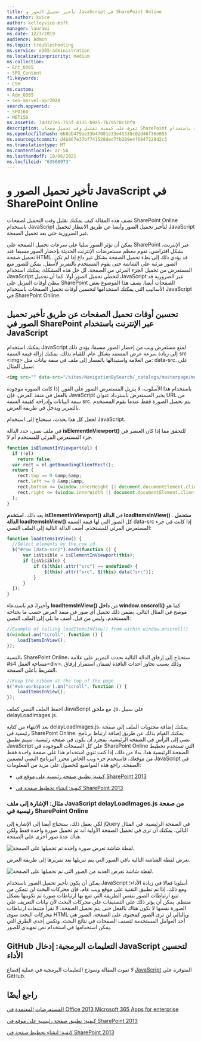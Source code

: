 ```yaml
---
title: تأخير تحميل الصور و JavaScript في SharePoint Online
ms.author: kvice
author: kelleyvice-msft
manager: laurawi
ms.date: 12/3/2019
audience: Admin
ms.topic: troubleshooting
ms.service: o365-administration
ms.localizationpriority: medium
ms.collection:
- Ent_O365
- SPO_Content
f1.keywords:
- CSH
ms.custom:
- Adm_O365
- seo-marvel-apr2020
search.appverid:
- SPO160
- MET150
ms.assetid: 74d327e5-755f-4135-b9a5-7b79578c1bf9
description: تعرف على كيفية تقليل وقت تحميل صفحات SharePoint عبر الإنترنت باستخدام JavaScript لتأخير تحميل الصور و JavaScript غير الضرورية.
ms.openlocfilehash: 6b8eb479ae33b47081e33e45338c02d46f36e055
ms.sourcegitcommit: d4b867e37bf741528ded7fb289e4f6847228d2c5
ms.translationtype: MT
ms.contentlocale: ar-SA
ms.lasthandoff: 10/06/2021
ms.locfileid: "63568973"
---
```

# <a name="delay-loading-images-and-javascript-in-sharepoint-online"></a>تأخير تحميل الصور و JavaScript في SharePoint Online

تصف هذه المقالة كيف يمكنك تقليل وقت التحميل لصفحات SharePoint Online باستخدام JavaScript لتأخير تحميل الصور وأيضا عن طريق الانتظار لتحميل JavaScript غير الضرورية حتى بعد تحميل الصفحة.
  
يمكن أن تؤثر الصور سلبا على سرعات تحميل الصفحة على SharePoint عبر الإنترنت. بشكل افتراضي، تقوم معظم مستعرضات الإنترنت الحديثة بإحضار الصور مسبقا عند تحميل صفحة HTML. قد يؤدي ذلك إلى بطء تحميل الصفحة بشكل غير داع إذا لم تكن الصور مرئية على الشاشة حتى يقوم المستخدم بالتمرير لأسفل. يمكن للصور منع المستعرض من تحميل الجزء المرئي من الصفحة. لل حل هذه المشكلة، يمكنك استخدام JavaScript لتخطي تحميل الصور أولا. كما أن تحميل JavaScript غير الضرورية قد يبطئ أوقات التنزيل على SharePoint الصفحات أيضا. يصف هذا الموضوع بعض الأساليب التي يمكنك استخدامها لتحسين أوقات تحميل الصفحات باستخدام JavaScript في SharePoint Online.
  
## <a name="improve-page-load-times-by-delaying-image-loading-in-sharepoint-online-pages-by-using-javascript"></a>تحسين أوقات تحميل الصفحات عن طريق تأخير تحميل الصور في SharePoint عبر الإنترنت باستخدام JavaScript

يمكنك استخدام JavaScript لمنع مستعرض ويب من إحضار الصور مسبقا. يؤدي ذلك إلى زيادة سرعة عرض المستند بشكل عام. للقيام بذلك، يمكنك إزالة قيمة السمة src \<img\> من العلامة واستبدالها بالمسار إلى ملف في سمة بيانات مثل: data-src. على سبيل المثال:
  
```html
<img src="" data-src="/sites/NavigationBySearch/_catalogs/masterpage/media/microsoft-white-8.jpg" />
```

باستخدام هذا الأسلوب، لا ينزيل المستعرض الصور على الفور. إذا كانت الصورة موجودة بالفعل في منفذ العرض، فإن JavaScript يخبر المستعرض باسترداد عنوان URL من سمة البيانات وإدراجه كقيمة السمة src. يتم تحميل الصورة فقط عندما يقوم المستخدم بالتمرير ويدخل في طريقة العرض.
  
لجعل كل هذا يحدث، ستحتاج إلى استخدام JavaScript.
  
في ملف نصي، حدد الدالة **isElementInViewport()** للتحقق مما إذا كان العنصر في جزء المستعرض المرئي للمستخدم أم لا.
  
```javascript
function isElementInViewport(el) {
  if (!el)
    return false;
  var rect = el.getBoundingClientRect();
  return (
    rect.top >= 0 &amp;&amp;
    rect.left >= 0 &amp;&amp;
    rect.bottom <= (window.innerHeight || document.documentElement.clientHeight) &amp;&amp;
    rect.right <= (window.innerWidth || document.documentElement.clientWidth)
  );
}
```

بعد ذلك، **استخدم isElementInViewport()** في **الدالة loadItemsInView()** . **ستحمل الدالة loadItemsInView()** كل الصور التي لها قيمة السمة data-src إذا كانت في جزء المستعرض المرئي للمستخدم. أضف الدالة التالية إلى الملف النصي:
  
```javascript
function loadItemsInView() {
  //Select elements by the row id.
  $("#row [data-src]").each(function () {
      var isVisible = isElementInViewport(this);
      if (isVisible) {
          if ($(this).attr("src") == undefined) {
              $(this).attr("src", $(this).data("src"));
          }
      }
  });
}
```

وأخيرا، قم باستدعاء **loadItemsInView()** من **داخل window.onscroll()** كما هو موضح في المثال التالي. يضمن ذلك تحميل أي صور في منفذ العرض حسب ما يحتاجه المستخدم، وليس من قبل. أضف ما يلي إلى الملف النصي:
  
```javascript
//Example of calling loadItemsInView() from within window.onscroll()
$(window).on("scroll", function () {
    loadItemsInView();
});

```

بالنسبة SharePoint Online، ستحتاج إلى إرفاق الدالة التالية بحدث التمرير على علامة #s4 مساحة العمل\<div\>. وذلك بسبب تجاوز أحداث النافذة لضمان استمرار إرفاق الشريط بأعلى الصفحة.
  
```javascript
//Keep the ribbon at the top of the page
$('#s4-workspace').on("scroll", function () {
    loadItemsInView();
});
```

احفظ الملف النصي كملف JavaScript مع ملحق .js، على سبيل delayLoadImages.js.
  
بعد الانتهاء من كتابة delayLoadImages.js، يمكنك إضافة محتويات الملف إلى صفحة رئيسية في SharePoint Online. يمكنك القيام بذلك عن طريق إضافة ارتباط برنامج نصي إلى الرأس في الصفحة الرئيسية. بمجرد أن يكون في صفحة رئيسية، سيتم تطبيق JavaScript على كل الصفحات الموجودة في SharePoint Online التي تستخدم تخطيط الصفحة الرئيسية هذا. بدلا من ذلك، إذا كنت تنوي استخدام هذا على صفحة واحدة فقط من موقعك، فاستخدم جزء ويب الخاص محرر البرنامج النصي لتضمين JavaScript في الصفحة. راجع هذه المواضيع للحصول على مزيد من المعلومات:
  
- [كيفية: تطبيق صفحة رئيسية على موقع في SharePoint 2013](/sharepoint/dev/general-development/how-to-apply-a-master-page-to-a-site-in-sharepoint)

- [كيفية: إنشاء تخطيط صفحة في SharePoint 2013](/sharepoint/dev/general-development/how-to-create-a-page-layout-in-sharepoint)

### <a name="example-referencing-the-javascript-delayloadimagesjs-file-from-a-master-page-in-sharepoint-online"></a>مثال: الإشارة إلى ملف JavaScript delayLoadImages.js من صفحة رئيسية في SharePoint Online
  
لكي يعمل ذلك، ستحتاج أيضا إلى الإشارة إلى jQuery في الصفحة الرئيسية. في المثال التالي، يمكنك أن ترى في تحميل الصفحة الأولية أنه تم تحميل صورة واحدة فقط ولكن هناك عدة صور أخرى على الصفحة.
  
![لقطة شاشة تعرض صورة واحدة تم تحميلها على الصفحة.](../media/3d177ddb-67e5-43a7-b327-c9f9566ca937.png)
  
تعرض لقطة الشاشة التالية باقي الصور التي يتم تنزيلها بعد تمريرها إلى طريقة العرض.
  
![لقطة شاشة تعرض العديد من الصور التي تم تحميلها على الصفحة.](../media/95eb2b14-f6a1-4eac-a5cb-96097e49514c.png)
  
يمكن أن يكون تأخير تحميل الصور باستخدام JavaScript أسلوبا فعالا في زيادة الأداء؛ ومع ذلك، إذا تم تطبيق التقنية على موقع ويب عام، فإن محركات البحث لن تتمكن من تتبع ارتباطات الصور بنفس الطريقة التي تتبع بها ارتباطات صورة تم تكوينها بشكل منتظم. يمكن أن يؤثر ذلك على التصنيفات على محركات البحث لأن بيانات التعريف على الصورة نفسها لا تكون هناك بالفعل حتى يتم تحميل الصفحة. لا تقرأ متتبعات ارتباطات محركات البحث سوى HTML وبالتالي لن ترى الصور كمحتوى على الصفحة. الصور هي أحد العوامل المستخدمة لتصنف الصفحات في نتائج البحث. وتكمن إحدى الطرق التي يمكن استخدامها في استخدام نص تمهيدي للصور.
  
## <a name="github-code-sample-injecting-javascript-to-improve-performance"></a>GitHub التعليمات البرمجية: إدخال JavaScript لتحسين الأداء

لا تفوت المقالة ونموذج التعليمات البرمجية في عملية إقضاع [JavaScript](https://go.microsoft.com/fwlink/p/?LinkId=524759) المتوفرة على GitHub.
  
## <a name="see-also"></a>راجع أيضًا

[المستعرضات المعتمدة في Office 2013 Microsoft 365 Apps for enterprise](https://support.office.com/article/57342811-0dc4-4316-b773-20082ced8a82)
  
[كيفية: تطبيق صفحة رئيسية على موقع في SharePoint 2013](/sharepoint/dev/general-development/how-to-apply-a-master-page-to-a-site-in-sharepoint)
  
[كيفية: إنشاء تخطيط صفحة في SharePoint 2013](/sharepoint/dev/general-development/how-to-create-a-page-layout-in-sharepoint)